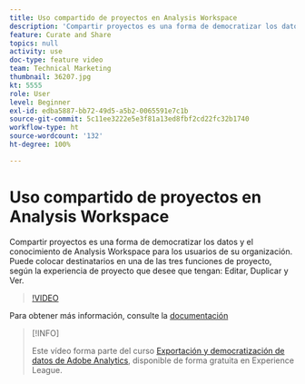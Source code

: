 ```yaml
---
title: Uso compartido de proyectos en Analysis Workspace
description: 'Compartir proyectos es una forma de democratizar los datos y el conocimiento de Analysis Workspace para los usuarios de su organización. Puede colocar destinatarios en una de las tres funciones de proyecto, según la experiencia de proyecto que desee que tengan: Editar, Duplicar y Ver.'
feature: Curate and Share
topics: null
activity: use
doc-type: feature video
team: Technical Marketing
thumbnail: 36207.jpg
kt: 5555
role: User
level: Beginner
exl-id: edba5887-bb72-49d5-a5b2-0065591e7c1b
source-git-commit: 5c11ee3222e5e3f81a13ed8fbf2cd22fc32b1740
workflow-type: ht
source-wordcount: '132'
ht-degree: 100%

---
```


# Uso compartido de proyectos en Analysis Workspace

Compartir proyectos es una forma de democratizar los datos y el conocimiento de Analysis Workspace para los usuarios de su organización. Puede colocar destinatarios en una de las tres funciones de proyecto, según la experiencia de proyecto que desee que tengan: Editar, Duplicar y Ver.

>[!VIDEO](https://video.tv.adobe.com/v/36207/?quality=12&learn=on)

Para obtener más información, consulte la [documentación](https://experienceleague.adobe.com/docs/analytics/analyze/analysis-workspace/curate-share/share-projects.html?lang=es)

>[!INFO]
>
> Este vídeo forma parte del curso [Exportación y democratización de datos de Adobe Analytics](https://experienceleague.adobe.com/?recommended=Analytics-A-1-2022.1.democratizing&amp;lang=es), disponible de forma gratuita en Experience League.